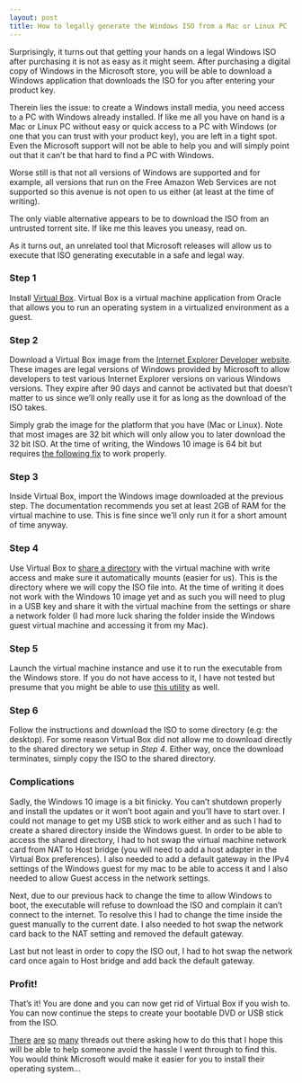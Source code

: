 ```yaml
---
layout: post
title: How to legally generate the Windows ISO from a Mac or Linux PC
---
```

Surprisingly, it turns out that getting your hands on a legal Windows ISO after purchasing it is not as easy as it might seem. After purchasing a digital copy of Windows in the Microsoft store, you will be able to download a Windows application that downloads the ISO for you after entering your product key.

Therein lies the issue: to create a Windows install media, you need access to a PC with Windows already installed. If like me all you have on hand is a Mac or Linux PC without easy or quick access to a PC with Windows (or one that you can trust with your product key), you are left in a tight spot. Even the Microsoft support will not be able to help you and will simply point out that it can’t be that hard to find a PC with Windows.

Worse still is that not all versions of Windows are supported and for example, all versions that run on the Free Amazon Web Services are not supported so this avenue is not open to us either (at least at the time of writing).

The only viable alternative appears to be to download the ISO from an untrusted torrent site. If like me this leaves you uneasy, read on.

As it turns out, an unrelated tool that Microsoft releases will allow us to execute that ISO generating executable in a safe and legal way.

### Step 1

Install [Virtual Box](https://www.virtualbox.org/). Virtual Box is a virtual machine application from Oracle that allows you to run an operating system in a virtualized environment as a guest.

### Step 2

Download a Virtual Box image from the [Internet Explorer Developer website](http://dev.modern.ie/tools/vms/). These images are legal versions of Windows provided by Microsoft to allow developers to test various Internet Explorer versions on various Windows versions. They expire after 90 days and cannot be activated but that doesn’t matter to us since we’ll only really use it for as long as the download of the ISO takes.

Simply grab the image for the platform that you have (Mac or Linux). Note that most images are 32 bit which will only allow you to later download the 32 bit ISO. At the time of writing, the Windows 10 image is 64 bit but requires [the following fix](https://stackoverflow.com/questions/30212542/the-ie11-windows-10-vm-for-virtualbox-on-osx-doesnt-start) to work properly.

### Step 3

Inside Virtual Box, import the Windows image downloaded at the previous step. The documentation recommends you set at least 2GB of RAM for the virtual machine to use. This is fine since we’ll only run it for a short amount of time anyway.

### Step 4

Use Virtual Box to [share a directory](https://www.virtualbox.org/manual/ch04.html#sharedfolders) with the virtual machine with write access and make sure it automatically mounts (easier for us). This is the directory where we will copy the ISO file into. At the time of writing it does not work with the Windows 10 image yet and as such you will need to plug in a USB key and share it with the virtual machine from the settings or share a network folder (I had more luck sharing the folder inside the Windows guest virtual machine and accessing it from my Mac).

### Step 5

Launch the virtual machine instance and use it to run the executable from the Windows store. If you do not have access to it, I have not tested but presume that you might be able to use [this utility](http://windows.microsoft.com/en-us/windows-8/create-reset-refresh-media) as well.

### Step 6

Follow the instructions and download the ISO to some directory (e.g: the desktop). For some reason Virtual Box did not allow me to download directly to the shared directory we setup in *Step 4*. Either way, once the download terminates, simply copy the ISO to the shared directory.

### Complications

Sadly, the Windows 10 image is a bit finicky. You can’t shutdown properly and install the updates or it won’t boot again and you’ll have to start over. I could not manage to get my USB stick to work either and as such I had to create a shared directory inside the Windows guest. In order to be able to access the shared directory, I had to hot swap the virtual machine network card from NAT to Host bridge (you will need to add a host adapter in the Virtual Box preferences). I also needed to add a default gateway in the IPv4 settings of the Windows guest for my mac to be able to access it and I also needed to allow Guest access in the network settings.

Next, due to our previous hack to change the time to allow Windows to boot, the executable will refuse to download the ISO and complain it can’t connect to the internet. To resolve this I had to change the time inside the guest manually to the current date. I also needed to hot swap the network card back to the NAT setting and removed the default gateway.

Last but not least in order to copy the ISO out, I had to hot swap the network card once again to Host bridge and add back the default gateway.

### Profit!

That’s it! You are done and you can now get rid of Virtual Box if you wish to. You can now continue the steps to create your bootable DVD or USB stick from the ISO.

[There](http://www.tomshardware.com/answers/id-1800781/windows-iso-file.html) [are](http://kb.parallels.com/en/121009) [so](http://log.maniacalrage.net/post/78047230047/how-to-install-windows-8-1-on-a-new-mac-pro) [many](http://forums.whirlpool.net.au/archive/2155844) threads out there asking how to do this that I hope this will be able to help someone avoid the hassle I went through to find this. You would think Microsoft would make it easier for you to install their operating system...

